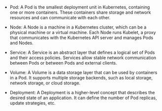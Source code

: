 

- Pod: A Pod is the smallest deployment unit in Kubernetes, containing one or more containers. These containers share storage and network resources and can communicate with each other.

- Node: A Node is a machine in a Kubernetes cluster, which can be a physical machine or a virtual machine. Each Node runs Kubelet, a proxy that communicates with the Kubernetes API server and manages Pods and Nodes.

- Service: A Service is an abstract layer that defines a logical set of Pods and their access policies. Services allow stable network communication between Pods or between Pods and external clients.
- Volume: A Volume is a data storage layer that can be used by containers in a Pod. It supports multiple storage backends, such as local storage, network storage, or cloud storage.
- Deployment: A Deployment is a higher-level concept that describes the desired state of an application. It can define the number of Pod replicas, update strategies, etc.
